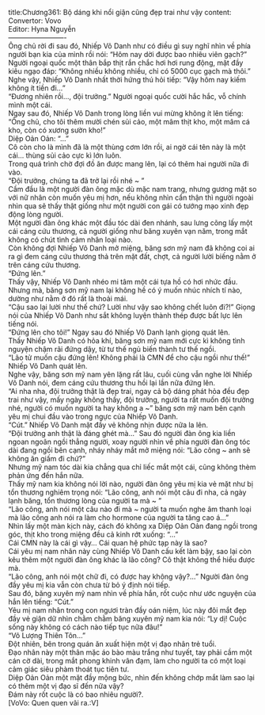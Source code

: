 title:Chương361: Bộ dáng khi nổi giận cũng đẹp trai như vậy
content:
Convertor: Vovo<br>Editor: Hyna Nguyễn<br>————————-<br>Ông chủ rời đi sau đó, Nhiếp Vô Danh như có điều gì suy nghĩ nhìn về phía người bạn kia của mình rồi nói: “Hôm nay dời được bao nhiêu viên gạch?”<br>Người ngoại quốc một thân bắp thịt rắn chắc hơi hơi rung động, mặt đầy kiêu ngạo đáp: “Không nhiều không nhiều, chỉ có 5000 cục gạch mà thôi.”<br>Nghe vậy, Nhiếp Vô Danh nhất thời hứng thú hỏi tiếp: “Vậy hôm nay kiếm không ít tiền đi…”<br>“Đương nhiên rồi…, đội trưởng.” Người ngoại quốc cười hắc hắc, vỗ chính mình một cái.<br>Ngay sau đó, Nhiếp Vô Danh trong lòng liền vui mừng không ít lên tiếng: “Ông chủ, cho tôi thêm mười chén sủi cảo, một mâm thịt kho, một mâm cá kho, còn có xương sườn kho!”<br>Diệp Oản Oản: “…”<br>Cô còn cho là mình đã là một thùng cơm lớn rồi, ai ngờ cái tên này là một cái… thùng sủi cảo cực kì lớn luôn.<br>Trong quá trình chờ đợi đồ ăn được mang lên, lại có thêm hai người nữa đi vào.<br>“Đội trưởng, chúng ta đã trở lại rồi nhé ~ ”<br>Cầm đầu là một người đàn ông mặc dù mặc nam trang, nhưng gương mặt so với nữ nhân còn muốn yêu mị hơn, nếu không nhìn cẩn thận thì người ngoài nhìn qua sẽ thấy thật giống như một người con gái có tướng mạo xinh đẹp động lòng người.<br>Một người đàn ông khác một đầu tóc dài đen nhánh, sau lưng cõng lấy một cái cáng cứu thương, cả người giống như băng xuyên vạn năm, trong mắt không có chút tình cảm nhân loại nào.<br>Còn không đợi Nhiếp Vô Danh mở miệng, băng sơn mỹ nam đã không coi ai ra gì đem cáng cứu thương thả trên mặt đất, chợt, cả người lười biếng nằm ở trên cáng cứu thương.<br>“Đứng lên.”<br>Thấy vậy, Nhiếp Vô Danh nhéo mi tâm một cái tựa hồ có hơi nhức đầu.<br>Nhưng mà, băng sơn mỹ nam lại không hề có ý muốn nhúc nhích tí nào, dường như nằm ở đó rất là thoải mái.<br>“Cậu sao lại lười như thế chứ? Lười như vậy sao không chết luôn đi?!” Giọng nói của Nhiếp Vô Danh như sắt không luyện thành thép được bất lực lên tiếng nói.<br>“Đứng lên cho tôi!” Ngay sau đó Nhiếp Vô Danh lạnh giọng quát lên.<br>Thấy Nhiếp Vô Danh có hỏa khí, băng sơn mỹ nam mới cực kì không tình nguyện chậm rãi đứng dậy, từ tư thế ngủ biến thành tư thế ngồi.<br>“Lão tử muốn cậu đứng lên! Không phải là CMN để cho cậu ngồi như thế!” Nhiếp Vô Danh quát lên.<br>Nghe vậy, băng sơn mỹ nam yên lặng rất lâu, cuối cùng vẫn nghe lời Nhiếp Vô Danh nói, đem cáng cứu thương thu hồi lại lần nữa đứng lên.<br>“Ai nha nha, đội trưởng thật là đẹp trai, ngay cả bộ dáng phát hỏa đều đẹp trai như vậy, mấy ngày không thấy, đội trưởng, người ta rất muốn đội trưởng nhé, người có muốn người ta hay không a ~” băng sơn mỹ nam bên cạnh yêu mị chui đầu vào trong ngực của Nhiếp Vô Danh.<br>“Cút.” Nhiếp Vô Danh mặt đầy vẻ không nhịn được nữa la lên.<br>“Đội trưởng anh thật là đáng ghét mà…” Sau đó người đàn ông kia liền ngoan ngoãn ngồi thẳng người, xoay người nhìn về phía người đàn ông tóc dài đang ngồi bên cạnh, nháy nháy mắt mở miệng nói: “Lão công ~ anh sẽ không ăn giấm đi chứ?”<br>Nhưng mỹ nam tóc dài kia chẳng qua chỉ liếc mắt một cái, cũng không thèm phản ứng đến hắn nữa.<br>Thấy mỹ nam kia không nói lời nào, người đàn ông yêu mị kia vẻ mặt như bị tổn thương nghiêm trọng nói: “Lão công, anh nói một câu đi nha, cả ngày lạnh băng, tổn thương lòng của người ta mà ~ ”<br>“Lão công, anh nói một câu nào đi mà ~ người ta muốn nghe âm thanh loại mà lão công anh nói ra làm cho hormone của người ta tăng cao á…”<br>Nhìn lấy một màn kịch này, cách đó không xa Diệp Oản Oản đang ngồi trong góc, thịt kho trong miệng đều cả kinh rớt xuống: “…”<br>Cái CMN này là cái gì vậy… Cái quan hệ phức tạp này là sao?<br>Cái yêu mị nam nhân này cùng Nhiếp Vô Danh cấu kết làm bậy, sao lại còn kêu thêm một người đàn ông khác là lão công? Cô thật không thể hiểu được mà.<br>“Lão công, anh nói một chữ đi, có được hay không vậy?…” Người đàn ông đầy yêu mị kia vẫn còn chưa từ bỏ ý định nói tiếp.<br>Sau đó, băng xuyên mỹ nam nhìn về phía hắn, rốt cuộc như ước nguyện của hắn lên tiếng: “Cút.”<br>Yêu mị nam nhân trong con ngươi tràn đầy oán niệm, lúc này đôi mắt đẹp đầy vẻ giận dữ nhìn chằm chằm băng xuyên mỹ nam kia nói: “Ly dị! Cuộc sống này không có cách nào tiếp tục nữa đâu!”<br>“Vô Lượng Thiên Tôn…”<br>Đột nhiên, bên trong quán ăn xuất hiện một vị đạo nhân trẻ tuổi.<br>Đạo nhân này một thân mặc áo bào màu trắng như tuyết, tay phải cầm một cán cờ dài, trong mắt phong khinh vân đạm, làm cho người ta có một loại cảm giác siêu phàm thoát tục tiên tư.<br>Diệp Oản Oản một mặt đầy mộng bức, nhìn đến không chớp mắt làm sao lại có thêm một vị đạo sĩ đến nữa vậy?<br>Đám này rốt cuộc là có bao nhiêu người?.<br>[VoVo: Quen quen vãi ra.:V]